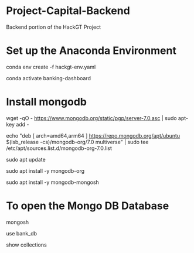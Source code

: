 # Project-Capital-Backend
Backend portion of the HackGT Project

# Set up the Anaconda Environment

conda env create -f hackgt-env.yaml

conda activate banking-dashboard

# Install mongodb

wget -qO - https://www.mongodb.org/static/pgp/server-7.0.asc | sudo apt-key add -

echo "deb [ arch=amd64,arm64 ] https://repo.mongodb.org/apt/ubuntu $(lsb_release -cs)/mongodb-org/7.0 multiverse" | sudo tee /etc/apt/sources.list.d/mongodb-org-7.0.list

sudo apt update

sudo apt install -y mongodb-org

sudo apt install -y mongodb-mongosh


# To open the Mongo DB Database

mongosh

use bank_db

show collections
